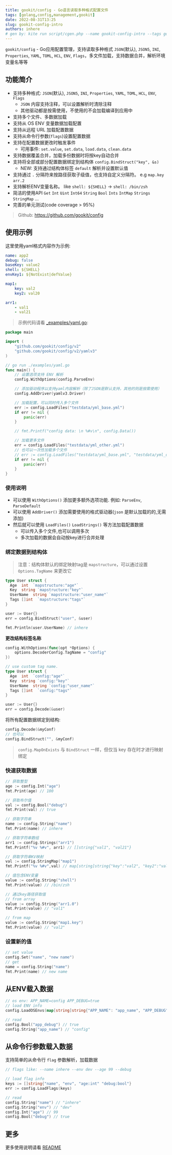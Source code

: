 ```yaml
---
title: gookit/config - Go语言读取多种格式配置文件
tags: [golang,config,management,gookit]
date: 2022-08-31T13:25
slug: gookit-config-intro
authors: inhere
# gen by: kite run script/cgen.php --name gookit-config-intro --tags golang,config,management
---
```


`gookit/config` - Go应用配置管理，支持读取多种格式 `JSON`(默认), `JSON5`, `INI`, `Properties`, `YAML`, `TOML`, `HCL`, `ENV`, `Flags`，多文件加载，支持数据合并，解析环境变量名等等

<!--truncate-->

## 功能简介

- 支持多种格式: `JSON`(默认), `JSON5`, `INI`, `Properties`, `YAML`, `TOML`, `HCL`, `ENV`, `Flags`
  - `JSON` 内容支持注释，可以设置解析时清除注释
  - 其他驱动都是按需使用，不使用的不会加载编译到应用中
- 支持多个文件、多数据加载
- 支持从 OS ENV 变量数据加载配置
- 支持从远程 URL 加载配置数据
- 支持从命令行参数(`flags`)设置配置数据
- 支持在配置数据更改时触发事件
  - 可用事件: `set.value`, `set.data`, `load.data`, `clean.data`
- 支持数据覆盖合并，加载多份数据时将按key自动合并
- 支持将全部或部分配置数据绑定到结构体 `config.BindStruct("key", &s)`
  - NEW: 支持通过结构体标签 `default` 解析并设置默认值
- 支持通过 `.` 分隔符来按路径获取子级值，也支持自定义分隔符。 e.g `map.key` `arr.2`
- 支持解析ENV变量名称。 like `shell: ${SHELL}` -> `shell: /bin/zsh`
- 简洁的使用API `Get` `Int` `Uint` `Int64` `String` `Bool` `Ints` `IntMap` `Strings` `StringMap` ...
- 完善的单元测试(code coverage > 95%)

> Github: https://github.com/gookit/config

## 使用示例

这里使用yaml格式内容作为示例:

```yaml
name: app2
debug: false
baseKey: value2
shell: ${SHELL}
envKey1: ${NotExist|defValue}

map1:
    key: val2
    key2: val20

arr1:
    - val1
    - val21
```


> 示例代码请看 [_examples/yaml.go](https://github.com/gookit/config/blob/master/_examples/yaml.go):

```go
package main

import (
    "github.com/gookit/config/v2"
    "github.com/gookit/config/v2/yamlv3"
)

// go run ./examples/yaml.go
func main() {
	// 设置选项支持 ENV 解析
	config.WithOptions(config.ParseEnv)

	// 添加驱动程序以支持yaml内容解析（除了JSON是默认支持，其他的则是按需使用）
	config.AddDriver(yamlv3.Driver)

	// 加载配置，可以同时传入多个文件
	err := config.LoadFiles("testdata/yml_base.yml")
	if err != nil {
		panic(err)
	}

	// fmt.Printf("config data: \n %#v\n", config.Data())

	// 加载更多文件
	err = config.LoadFiles("testdata/yml_other.yml")
	// 也可以一次性加载多个文件
	// err := config.LoadFiles("testdata/yml_base.yml", "testdata/yml_other.yml")
	if err != nil {
		panic(err)
	}
}
```

### 使用说明

- 可以使用 `WithOptions()` 添加更多额外选项功能. 例如: `ParseEnv`, `ParseDefault`
- 可以使用 `AddDriver()` 添加需要使用的格式驱动器(`json` 是默认加载的的,无需添加)
- 然后就可以使用 `LoadFiles()` `LoadStrings()` 等方法加载配置数据
  - 可以传入多个文件,也可以调用多次
  - 多次加载的数据会自动按key进行合并处理

### 绑定数据到结构体

> 注意：结构体默认的绑定映射tag是 `mapstructure`，可以通过设置 `Options.TagName` 来更改它

```go
type User struct {
  Age  int  `mapstructure:"age"`
  Key  string `mapstructure:"key"`
  UserName  string `mapstructure:"user_name"`
  Tags []int  `mapstructure:"tags"`
}

user := User{}
err = config.BindStruct("user", &user)

fmt.Println(user.UserName) // inhere
```

**更改结构标签名称**

```go
config.WithOptions(func(opt *Options) {
    options.DecoderConfig.TagName = "config"
})

// use custom tag name.
type User struct {
  Age  int  `config:"age"`
  Key  string `config:"key"`
  UserName  string `config:"user_name"`
  Tags []int  `config:"tags"`
}

user := User{}
err = config.Decode(&user)
```

将所有配置数据绑定到结构:

```go
config.Decode(&myConf)
// 也可以
config.BindStruct("", &myConf)
```

> `config.MapOnExists` 与 `BindStruct` 一样，但仅当 key 存在时才进行映射绑定

### 快速获取数据

```go
// 获取整型
age := config.Int("age")
fmt.Print(age) // 100

// 获取布尔值
val := config.Bool("debug")
fmt.Print(val) // true

// 获取字符串
name := config.String("name")
fmt.Print(name) // inhere

// 获取字符串数组
arr1 := config.Strings("arr1")
fmt.Printf("%v %#v", arr1) // []string{"val1", "val21"}

// 获取字符串KV映射
val := config.StringMap("map1")
fmt.Printf("%v %#v",val) // map[string]string{"key":"val2", "key2":"val20"}

// 值包含ENV变量
value := config.String("shell")
fmt.Print(value) // /bin/zsh

// 通过key路径获取值
// from array
value := config.String("arr1.0")
fmt.Print(value) // "val1"

// from map
value := config.String("map1.key")
fmt.Print(value) // "val2"
```

### 设置新的值

```go
// set value
config.Set("name", "new name")
// get
name = config.String("name")
fmt.Print(name) // new name
```

## 从ENV载入数据

```go
// os env: APP_NAME=config APP_DEBUG=true
// load ENV info
config.LoadOSEnvs(map[string]string{"APP_NAME": "app_name", "APP_DEBUG": "app_debug"})

// read
config.Bool("app_debug") // true
config.String("app_name") // "config"
```

## 从命令行参数载入数据

支持简单的从命令行 `flag` 参数解析，加载数据

```go
// flags like: --name inhere --env dev --age 99 --debug

// load flag info
keys := []string{"name", "env", "age:int" "debug:bool"}
err := config.LoadFlags(keys)

// read
config.String("name") // "inhere"
config.String("env") // "dev"
config.Int("age") // 99
config.Bool("debug") // true
```

## 更多

更多使用说明请看 [README](https://github.com/gookit/config/blob/master/README.zh-CN.md)

